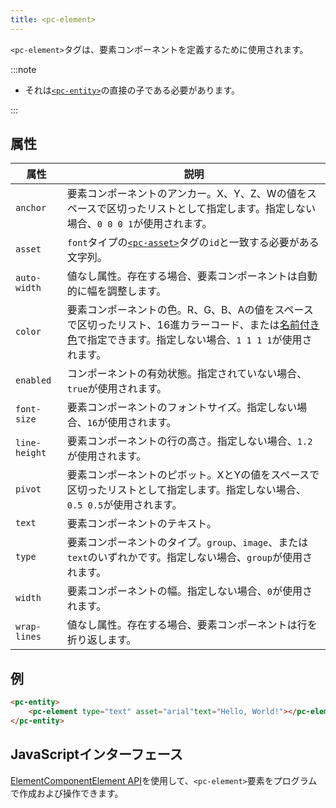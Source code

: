 ```yaml
---
title: <pc-element>
---
```


`<pc-element>`タグは、要素コンポーネントを定義するために使用されます。

:::note

* それは[`<pc-entity>`](../pc-entity)の直接の子である必要があります。

:::

## 属性

<div className="nowrap-first-col">

| 属性 | 説明 |
| --- | --- |
| `anchor` | 要素コンポーネントのアンカー。X、Y、Z、Wの値をスペースで区切ったリストとして指定します。指定しない場合、`0 0 0 1`が使用されます。 |
| `asset` | `font`タイプの[`<pc-asset>`](../pc-asset)タグの`id`と一致する必要がある文字列。 |
| `auto-width` | 値なし属性。存在する場合、要素コンポーネントは自動的に幅を調整します。 |
| `color` | 要素コンポーネントの色。R、G、B、Aの値をスペースで区切ったリスト、16進カラーコード、または[名前付き色](https://github.com/playcanvas/web-components/blob/main/src/colors.ts)で指定できます。指定しない場合、`1 1 1 1`が使用されます。 |
| `enabled` | コンポーネントの有効状態。指定されていない場合、`true`が使用されます。 |
| `font-size` | 要素コンポーネントのフォントサイズ。指定しない場合、`16`が使用されます。 |
| `line-height` | 要素コンポーネントの行の高さ。指定しない場合、`1.2`が使用されます。 |
| `pivot` | 要素コンポーネントのピボット。XとYの値をスペースで区切ったリストとして指定します。指定しない場合、`0.5 0.5`が使用されます。 |
| `text` | 要素コンポーネントのテキスト。 |
| `type` | 要素コンポーネントのタイプ。`group`、`image`、または`text`のいずれかです。指定しない場合、`group`が使用されます。 |
| `width` | 要素コンポーネントの幅。指定しない場合、`0`が使用されます。 |
| `wrap-lines` | 値なし属性。存在する場合、要素コンポーネントは行を折り返します。 |

</div>

## 例

```html
<pc-entity>
    <pc-element type="text" asset="arial"text="Hello, World!"></pc-element>
</pc-entity>
```

## JavaScriptインターフェース

[ElementComponentElement API](https://api.playcanvas.com/web-components/classes/ElementComponentElement.html)を使用して、`<pc-element>`要素をプログラムで作成および操作できます。

